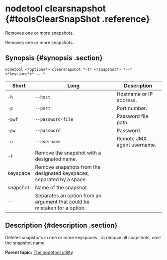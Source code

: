 # nodetool clearsnapshot {#toolsClearSnapShot .reference}

Removes one or more snapshots.

Removes one or more snapshots.

## Synopsis {#synopsis .section}

```language-bash
nodetool <*options*> clearsnapshot *-t* <*snapshot*> *--*  <*keyspace*>* ...* 
```

|Short|Long|Description|
|-----|----|-----------|
|`-h`|`--host`|Hostname or IP address.|
|`-p`|`--port`|Port number.|
|`-pwf`|`--password-file`|Password file path.|
|`-pw`|`--password`|Password.|
|`-u`|`--username`|Remote JMX agent username.|
|-t|Remove the snapshot with a designated name.|
|keyspace|Remove snapshots from the designated keyspaces, separated by a space.|
|snapshot|Name of the snapshot.|
|`--`|Separates an option from an argument that could be mistaken for a option.|

## Description {#description .section}

Deletes snapshots in one or more keyspaces. To remove all snapshots, omit the snapshot name.

**Parent topic:** [The nodetool utility](../../cassandra/tools/toolsNodetool.md)

